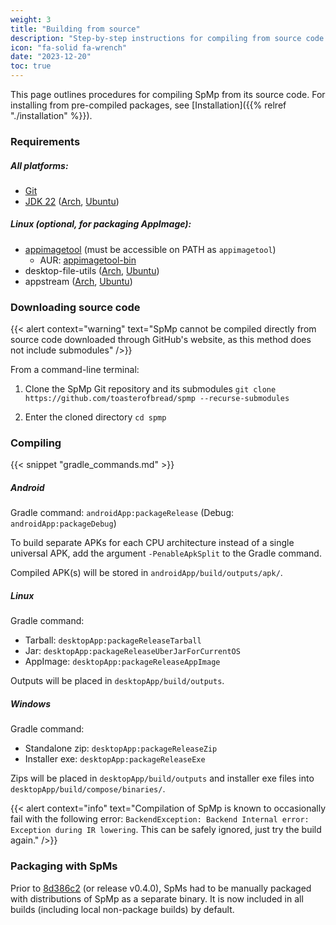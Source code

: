 ```yaml
---
weight: 3
title: "Building from source"
description: "Step-by-step instructions for compiling from source code for each platform"
icon: "fa-solid fa-wrench"
date: "2023-12-20"
toc: true
---
```


This page outlines procedures for compiling SpMp from its source code. For installing from pre-compiled packages, see [Installation]({{% relref "./installation" %}}).

### Requirements

##### All platforms:
- [Git](https://git-scm.com/download/)
- [JDK 22](https://www.oracle.com/java/technologies/downloads/#java22) ([Arch](https://archlinux.org/packages/extra/x86_64/jre-openjdk/), [Ubuntu](https://packages.ubuntu.com/mantic/openjdk-22-jre))

##### Linux (optional, for packaging AppImage):
- [appimagetool](https://github.com/AppImage/appimagetool/releases/) (must be accessible on PATH as `appimagetool`)
    - AUR: [appimagetool-bin](https://aur.archlinux.org/packages/appimagetool-bin)
- desktop-file-utils ([Arch](https://archlinux.org/packages/extra/x86_64/desktop-file-utils/), [Ubuntu](https://packages.ubuntu.com/desktop-file-utils))
- appstream ([Arch](https://archlinux.org/packages/extra/x86_64/appstream/), [Ubuntu](https://packages.ubuntu.com/search?keywords=appstream))

### Downloading source code

{{< alert context="warning" text="SpMp cannot be compiled directly from source code downloaded through GitHub's website, as this method does not include submodules" />}}

From a command-line terminal:

1. Clone the SpMp Git repository and its submodules
`git clone https://github.com/toasterofbread/spmp --recurse-submodules`

2. Enter the cloned directory `cd spmp`

### Compiling

{{< snippet "gradle_commands.md" >}}

##### Android

Gradle command: `androidApp:packageRelease` (Debug: `androidApp:packageDebug`)

To build separate APKs for each CPU architecture instead of a single universal APK, add the argument `-PenableApkSplit` to the Gradle command.

Compiled APK(s) will be stored in `androidApp/build/outputs/apk/`.

##### Linux

Gradle command:
- Tarball: `desktopApp:packageReleaseTarball`
- Jar: `desktopApp:packageReleaseUberJarForCurrentOS`
- AppImage: `desktopApp:packageReleaseAppImage`

Outputs will be placed in `desktopApp/build/outputs`.

##### Windows

Gradle command:
- Standalone zip: `desktopApp:packageReleaseZip`
- Installer exe: `desktopApp:packageReleaseExe`

Zips will be placed in `desktopApp/build/outputs` and installer exe files into `desktopApp/build/compose/binaries/`.

{{< alert context="info" text="Compilation of SpMp is known to occasionally fail with the following error: `BackendException: Backend Internal error: Exception during IR lowering`. This can be safely ignored, just try the build again." />}}

### Packaging with SpMs

Prior to [8d386c2](https://github.com/toasterofbread/spmp/commit/8d386c23412b469fa0cdf9c37793cf4c4b4231b6) (or release v0.4.0), SpMs had to be manually packaged with distributions of SpMp as a separate binary. It is now included in all builds (including local non-package builds) by default.
